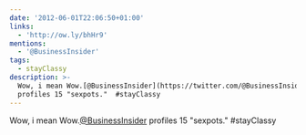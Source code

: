 ```yaml
---
date: '2012-06-01T22:06:50+01:00'
links:
  - 'http://ow.ly/bhHr9'
mentions:
  - '@BusinessInsider'
tags:
  - stayClassy
description: >-
  Wow, i mean Wow.[@BusinessInsider](https://twitter.com/@BusinessInsider)
  profiles 15 "sexpots."  #stayClassy
---
```

Wow, i mean Wow.[@BusinessInsider](https://twitter.com/@BusinessInsider) profiles 15 "sexpots."  #stayClassy
